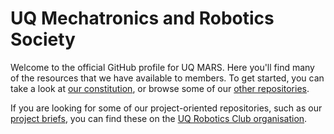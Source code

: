 # UQ Mechatronics and Robotics Society

Welcome to the official GitHub profile for UQ MARS. Here you'll find many of the resources that we have available to members. To get started, you can take a look at [our constitution](https://github.com/uqmars/constitution), or browse some of our [other repositories](https://github.com/orgs/uqmars/repositories).

If you are looking for some of our project-oriented repositories, such as our [project briefs](https://github.com/uqroboticsclub/Projects2025), you can find these on the [UQ Robotics Club organisation](https://github.com/uqroboticsclub).
